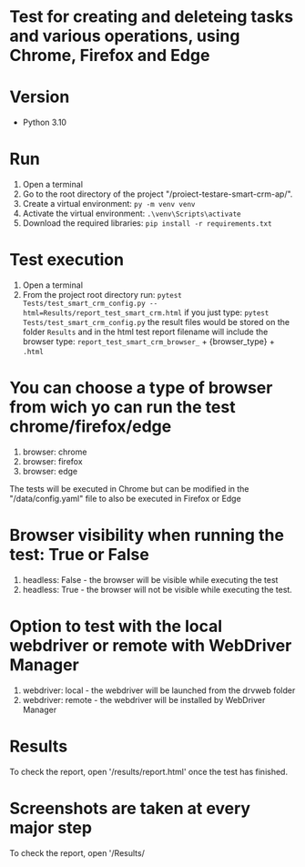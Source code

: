 # Test for creating and deleteing tasks and various operations, using Chrome, Firefox and Edge



# Version
* Python 3.10

# Run
1. Open a terminal
2. Go to the root directory of the project "/proiect-testare-smart-crm-ap/".
3. Create a virtual environment: `py -m venv venv`
4. Activate the virtual environment: `.\venv\Scripts\activate`
5. Download the required libraries: `pip install -r requirements.txt`

# Test execution
1. Open a terminal
2. From the project root directory run: `pytest Tests/test_smart_crm_config.py --html=Results/report_test_smart_crm.html`
   if you just type: `pytest Tests/test_smart_crm_config.py` the result files would be stored on the folder `Results` and in the html test report filename will include the browser type: `report_test_smart_crm_browser_` + {browser_type} + `.html`


# You can choose a type of browser from wich yo can run the test chrome/firefox/edge
1. browser: chrome
2. browser: firefox
3. browser: edge

The tests will be executed in Chrome but can be modified in the "/data/config.yaml" file to also be executed in Firefox or Edge

# Browser visibility when running the test: True or False
1. headless: False - the browser will be visible while executing the test
2. headless: True - the browser will not be visible while executing the test.

# Option to test with the local webdriver or remote with WebDriver Manager
1. webdriver: local - the webdriver will be launched from the drvweb folder
2. webdriver: remote - the webdriver will be installed by WebDriver Manager

# Results
To check the report, open '/results/report.html' once the test has finished.

# Screenshots are taken at every major step
To check the report, open '/Results/
